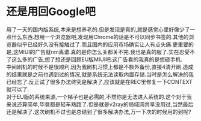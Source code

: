 # 还是用回Google吧

用了一天的国内版系统,本来是想养老的.但是发现是真的,就是感觉心里好像少了一点什么东西.想用一个浏览器吧,发现用Chrome的话是不可以同步书签的.其他的浏览器似乎已经好久没有接触过了.而且国内的应用市场确实让人有点头痛.更重要的是,这MIUI的广告就nm离谱.真的是你怎么关都关不完.我也是真的服了.实在忍受不了这么多的广告,想了想还是回顾EU版MIUI吧.这广告看的我真的是想砸手机.  
中间刷机的时候不是很顺利,因为我刷机习惯上都是不额外备份,直接4清开刷.造成的结果就是之前也遇到过的情况,就是系统无法读取内置存储.当时是怎么解决的我已经忘了.反正试了很多办法终究是解决了,应该就是在REC里修复一下CONTEXT就可以了.  
对于EU版的系统来源,一个梯子也是必需的,不然你是无法进入系统的.这个对于我来说还算简单,毕竟都是轻车熟路了.但是就是v2ray的局域网共享没用过,当然最后还是解决了.这次刷机不过也是总结到了很多解决办法,万一下次的时候用的到呢?
